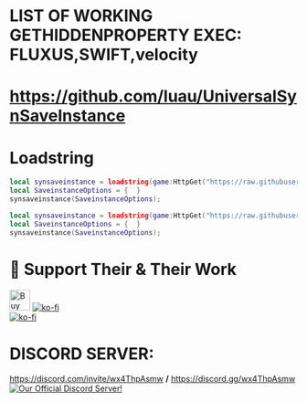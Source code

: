 # LIST OF WORKING GETHIDDENPROPERTY EXEC: FLUXUS,SWIFT,velocity
# https://github.com/luau/UniversalSynSaveInstance

# Loadstring

```lua
local synsaveinstance = loadstring(game:HttpGet("https://raw.githubusercontent.com/verysigmapro/UniversalSynSaveInstance-With-Save-Terrain/refs/heads/main/saveinstance.luau", true), "saveinstance")();
local SaveinstanceOptions = {  }
synsaveinstance(SaveinstanceOptions);
```

```lua
local synsaveinstance = loadstring(game:HttpGet("https://raw.githubusercontent.com/verysigmapro/UniversalSynSaveInstance-With-Save-Terrain/refs/heads/main/saveinstance_rewrite.luau", true), "saveinstance")();
local SaveinstanceOptions = {  }
synsaveinstance(SaveinstanceOptions);
```

# 💖 Support Their & Their Work

<a href='https://ko-fi.com/M4M1JNH5G' target='_blank'><img height='36' style='border:0px;height:36px;' src='https://storage.ko-fi.com/cdn/kofi2.png?v=3' border='0' alt='Buy Me a Coffee at ko-fi.com' title='KO-FI' /></a>
[![ko-fi](https://ko-fi.com/img/githubbutton_sm.svg)](https://ko-fi.com/M4M1JNH5G "KO-FI")
<br />
[![ko-fi](https://user-images.githubusercontent.com/95628489/231759262-25661006-b7ca-4967-a79d-2b465cd9575a.png)](https://ko-fi.com/M4M1JNH5G "KO-FI QR-CODE")

# DISCORD SERVER:<br />

<https://discord.com/invite/wx4ThpAsmw> **/** <https://discord.gg/wx4ThpAsmw><br />
[<img src="https://discordapp.com/api/guilds/1022465460517740654/widget.png?style=banner2" alt="Our Official Discord Server!"></img>](https://discord.com/invite/wx4ThpAsmw)<br />
